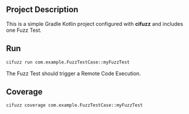 ## Project Description

This is a simple Gradle Kotlin project configured with **cifuzz** and includes
one Fuzz Test.

## Run

```bash
cifuzz run com.example.FuzzTestCase::myFuzzTest
```

The Fuzz Test should trigger a Remote Code Execution.

## Coverage

```bash
cifuzz coverage com.example.FuzzTestCase::myFuzzTest
```
